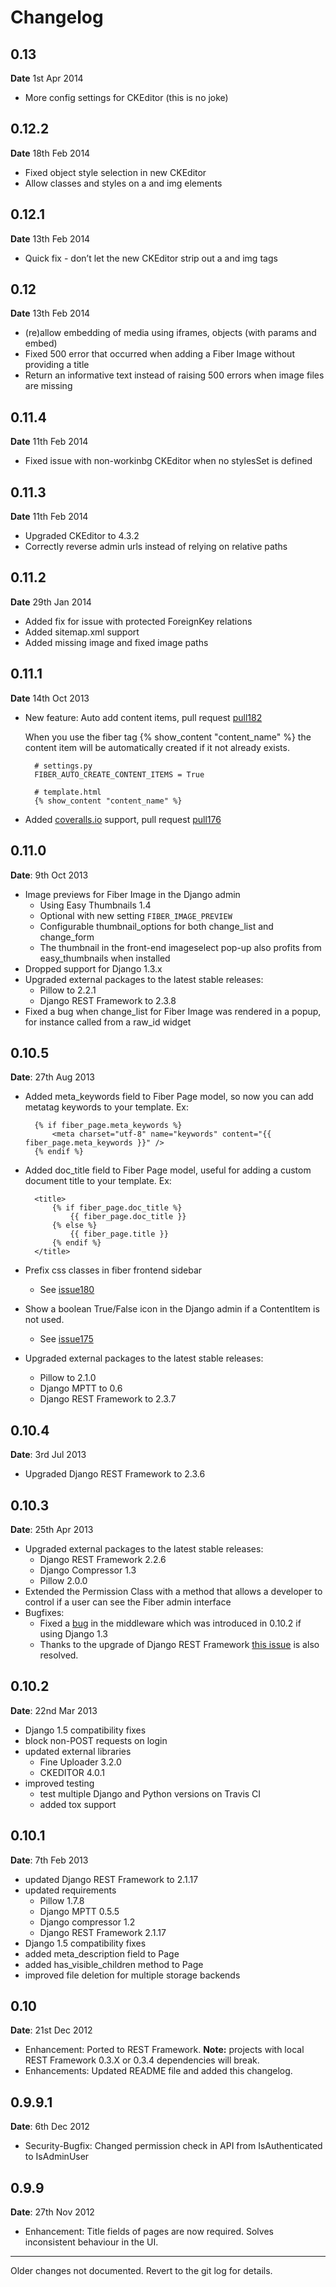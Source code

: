 # Changelog

## 0.13

**Date** 1st Apr 2014

* More config settings for CKEditor (this is no joke)


## 0.12.2

**Date** 18th Feb 2014

* Fixed object style selection in new CKEditor
* Allow classes and styles on a and img elements


## 0.12.1

**Date** 13th Feb 2014

* Quick fix - don’t let the new CKEditor strip out a and img tags


## 0.12

**Date** 13th Feb 2014

* (re)allow embedding of media using iframes, objects (with params and embed)
* Fixed 500 error that occurred when adding a Fiber Image without providing a title
* Return an informative text instead of raising 500 errors when image files are missing


## 0.11.4

**Date** 11th Feb 2014

* Fixed issue with non-workinbg CKEditor when no stylesSet is defined


## 0.11.3

**Date** 11th Feb 2014

* Upgraded CKEditor to 4.3.2
* Correctly reverse admin urls instead of relying on relative paths


## 0.11.2

**Date** 29th Jan 2014

* Added fix for issue with protected ForeignKey relations
* Added sitemap.xml support
* Added missing image and fixed image paths


## 0.11.1

**Date** 14th Oct 2013

* New feature: Auto add content items, pull request [pull182]

    When you use the fiber tag {% show_content "content_name" %} the content item will be automatically created if it not already exists.

        # settings.py
        FIBER_AUTO_CREATE_CONTENT_ITEMS = True

        # template.html
        {% show_content "content_name" %}

* Added [coveralls.io] support, pull request [pull176]

[pull182]: https://github.com/ridethepony/django-fiber/pull/182
[pull176]: https://github.com/ridethepony/django-fiber/pull/176
[coveralls.io]: https://coveralls.io/r/ridethepony/django-fiber

## 0.11.0

**Date**: 9th Oct 2013

* Image previews for Fiber Image in the Django admin
    * Using Easy Thumbnails 1.4
    * Optional with new setting `FIBER_IMAGE_PREVIEW`
    * Configurable thumbnail_options for both change_list and change_form
    * The thumbnail in the front-end imageselect pop-up also profits from easy_thumbnails when installed
* Dropped support for Django 1.3.x
* Upgraded external packages to the latest stable releases:
    * Pillow to 2.2.1
    * Django REST Framework to 2.3.8
* Fixed a bug when change_list for Fiber Image was rendered in a popup, for instance called from a raw_id widget

## 0.10.5

**Date**: 27th Aug 2013

* Added meta_keywords field to Fiber Page model, so now you can add metatag keywords to your template. Ex:

        {% if fiber_page.meta_keywords %}
            <meta charset="utf-8" name="keywords" content="{{ fiber_page.meta_keywords }}" />
        {% endif %}

* Added doc_title field to Fiber Page model, useful for adding a custom document title to your template. Ex:

        <title>
            {% if fiber_page.doc_title %}
                {{ fiber_page.doc_title }}
            {% else %}
                {{ fiber_page.title }}
            {% endif %}
        </title>

* Prefix css classes in fiber frontend sidebar
    * See [issue180]
* Show a boolean True/False icon in the Django admin if a ContentItem is not used.
    * See [issue175]
* Upgraded external packages to the latest stable releases:
    * Pillow to 2.1.0
    * Django MPTT to 0.6
    * Django REST Framework to 2.3.7

[issue180]: https://github.com/ridethepony/django-fiber/issues/180
[issue175]: https://github.com/ridethepony/django-fiber/pull/175

## 0.10.4

**Date**: 3rd Jul 2013

* Upgraded Django REST Framework to 2.3.6

## 0.10.3

**Date**: 25th Apr 2013

* Upgraded external packages to the latest stable releases:
    * Django REST Framework 2.2.6
    * Django Compressor 1.3
    * Pillow 2.0.0
* Extended the Permission Class with a method that allows a developer to control if
  a user can see the Fiber admin interface
* Bugfixes:
    * Fixed a [bug][issue171] in the middleware which was introduced in 0.10.2 if using Django 1.3
    * Thanks to the upgrade of Django REST Framework [this issue][issue] is also resolved.

[issue171]: https://github.com/ridethepony/django-fiber/pull/171
[issue]: https://github.com/tomchristie/django-rest-framework/issues/705


## 0.10.2

**Date**: 22nd Mar 2013

* Django 1.5 compatibility fixes
* block non-POST requests on login
* updated external libraries
    * Fine Uploader 3.2.0
    * CKEDITOR 4.0.1
* improved testing
    * test multiple Django and Python versions on Travis CI
    * added tox support


## 0.10.1

**Date**: 7th Feb 2013

* updated Django REST Framework to 2.1.17
* updated requirements
    * Pillow 1.7.8
    * Django MPTT 0.5.5
    * Django compressor 1.2
    * Django REST Framework 2.1.17
* Django 1.5 compatibility fixes
* added meta_description field to Page
* added has_visible_children method to Page
* improved file deletion for multiple storage backends


## 0.10

**Date**: 21st Dec 2012

* Enhancement: Ported to REST Framework. **Note:** projects with local REST Framework 0.3.X or 0.3.4
dependencies will break.
* Enhancements: Updated README file and added this changelog.


## 0.9.9.1

**Date**: 6th Dec 2012

* Security-Bugfix: Changed permission check in API from IsAuthenticated to IsAdminUser


## 0.9.9

**Date**: 27th Nov 2012

* Enhancement: Title fields of pages are now required. Solves inconsistent behaviour in the UI.

---

Older changes not documented. Revert to the git log for details.
